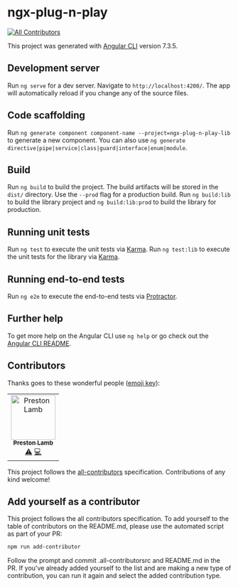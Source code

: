 # ngx-plug-n-play
[![All Contributors](https://img.shields.io/badge/all_contributors-1-orange.svg?style=flat-square)](#contributors)

This project was generated with [Angular CLI](https://github.com/angular/angular-cli) version 7.3.5.

## Development server

Run `ng serve` for a dev server. Navigate to `http://localhost:4200/`. The app will automatically reload if you change any of the source files.

## Code scaffolding

Run `ng generate component component-name --project=ngx-plug-n-play-lib` to generate a new component. You can also use `ng generate directive|pipe|service|class|guard|interface|enum|module`.

## Build

Run `ng build` to build the project. The build artifacts will be stored in the `dist/` directory. Use the `--prod` flag for a production build.
Run `ng build:lib` to build the library project and `ng build:lib:prod` to build the library for production.

## Running unit tests

Run `ng test` to execute the unit tests via [Karma](https://karma-runner.github.io).
Run `ng test:lib` to execute the unit tests for the library via [Karma](https://karma-runner.github.io).

## Running end-to-end tests

Run `ng e2e` to execute the end-to-end tests via [Protractor](http://www.protractortest.org/).

## Further help

To get more help on the Angular CLI use `ng help` or go check out the [Angular CLI README](https://github.com/angular/angular-cli/blob/master/README.md).

## Contributors

Thanks goes to these wonderful people ([emoji key](https://allcontributors.org/docs/en/emoji-key)):

<!-- ALL-CONTRIBUTORS-LIST:START - Do not remove or modify this section -->
<!-- prettier-ignore -->
<table><tr><td align="center"><a href="http://www.prestonlamb.com"><img src="https://avatars3.githubusercontent.com/u/2006222?v=4" width="100px;" alt="Preston Lamb"/><br /><sub><b>Preston Lamb</b></sub></a><br /><a href="https://github.com/pjlamb12/ngx-plug-n-play/commits?author=pjlamb12" title="Tests">⚠️</a> <a href="https://github.com/pjlamb12/ngx-plug-n-play/commits?author=pjlamb12" title="Code">💻</a></td></tr></table>

<!-- ALL-CONTRIBUTORS-LIST:END -->

This project follows the [all-contributors](https://github.com/all-contributors/all-contributors) specification. Contributions of any kind welcome!

## Add yourself as a contributor

This project follows the all contributors specification. To add yourself to the table of contributors on the README.md, please use the automated script as part of your PR:

```bash
npm run add-contributor
```

Follow the prompt and commit .all-contributorsrc and README.md in the PR. If you've already added yourself to the list and are making a new type of contribution, you can run it again and select the added contribution type.
